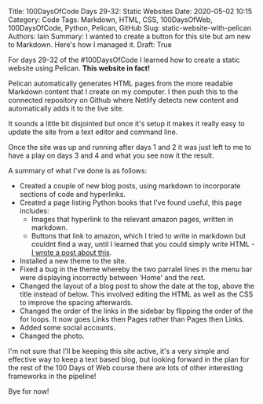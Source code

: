 Title: 100DaysOfCode Days 29-32: Static Websites
Date: 2020-05-02 10:15
Category: Code
Tags: Markdown, HTML, CSS, 100DaysOfWeb, 100DaysOfCode, Python, Pelican, GitHub
Slug: static-website-with-pelican
Authors: Iain
Summary: I wanted to create a button for this site but am new to Markdown. Here's how I managed it.
Draft: True

For days 29-32 of the \#100DaysOfCode I learned how to create a static website using Pelican. **This website in fact!**

Pelican automatically generates HTML pages from the more readable Markdown content that I create on my computer. I then push this to the connected repository on Github where Netlify detects new content and automatically adds it to the live site.

It sounds a little bit disjointed but once it's setup it makes it really easy to update the site from a text editor and command line.

Once the site was up and running after days 1 and 2 it was just left to me to have a play on days 3 and 4 and what you see now it the result.

A summary of what I've done is as follows:

- Created a couple of new blog posts, using markdown to incorporate sections of code and hyperlinks.
- Created a page listing Python books that I've found useful, this page includes:
    - Images that hyperlink to the relevant amazon pages, written in markdown.
    - Buttons that link to amazon, which I tried to write in markdown but couldnt find a way, until I learned that you could simply write HTML - [I wrote a post about this](https://distracted-snyder-1a6b70.netlify.app/create_button_in_markdown.html#create_button_in_markdown).
- Installed a new theme to the site.
- Fixed a bug in the theme whereby the two parralel lines in the menu bar were displaying incorrectly between 'Home' and the rest.
- Changed the layout of a blog post to show the date at the top, above the title instead of below. This involved editing the HTML as well as the CSS to improve the spacing afterwards.
- Changed the order of the links in the sidebar by flipping the order of the for loops. It now goes Links then Pages rather than Pages then Links.
- Added some social accounts.
- Changed the photo.

I'm not sure that I'll be keeping this site active, it's a very simple and effective way to keep a text based blog, but looking forward in the plan for the rest of the 100 Days of Web course there are lots of other interesting frameworks in the pipeline!

Bye for now!
